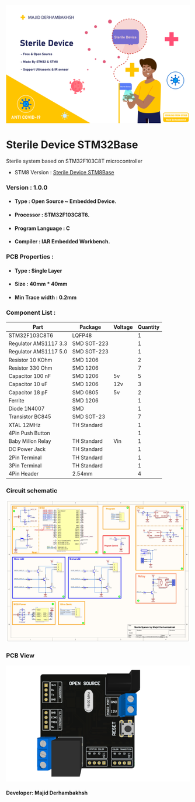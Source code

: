 ![BANNER](Banner.png)

# Sterile Device STM32Base
Sterile system based on STM32F103C8T microcontroller
- STM8 Version : [Sterile Device STM8Base](https://github.com/Majid-Derhambakhsh/Sterile-Device-STM8Base)  

### Version : 1.0.0

- #### Type : Open Source ~ Embedded Device.

- #### Processor : STM32F103C8T6.

- #### Program Language : C

- #### Compiler : IAR Embedded Workbench.

### PCB Properties :

- #### Type : Single Layer

- #### Size : 40mm * 40mm

- #### Min Trace width : 0.2mm

### Component List :

Part | Package | Voltage | Quantity
------------ | ------------- | ------------- | -------------
STM32F103C8T6 | LQFP48 | | 1
Regulator AMS1117 3.3 | SMD SOT-223 | | 1
Regulator AMS1117 5.0 | SMD SOT-223 | | 1
Resistor 10 KOhm | SMD 1206 | | 2
Resistor 330 Ohm | SMD 1206 | | 7
Capacitor 100 nF | SMD 1206 | 5v | 5
Capacitor 10 uF | SMD 1206 | 12v | 3
Capacitor 18 pF | SMD 0805 | 5v | 2
Ferrite | SMD 1206 | | 1
Diode 1N4007 | SMD | | 1
Transistor BC845 | SMD SOT-23 | | 7
XTAL 12MHz | TH Standard | | 1
4Pin Push Button | | | 1
Baby Millon Relay | TH Standard | Vin | 1
DC Power Jack | TH Standard | | 1
2Pin Terminal | TH Standard | | 1
3Pin Terminal | TH Standard | | 1
4Pin Header | 2.54mm | | 4

### Circuit schematic

![SCHEMATIC](Schematic.jpg)

### PCB View

![PCBVIEW](PCB-PICTURE.png)

#### Developer: Majid Derhambakhsh
